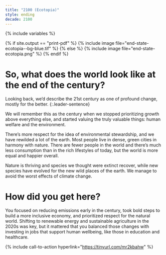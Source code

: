 ```yaml
---
title: "2100 (Ecotopia)"
style: ending
decade: 2100
---
```


{% include variables %}

{% if site.output == "print-pdf" %}
{% include image file="end-state-ecotopia--bg-blue.tif" %}
{% else %}
{% include image file="end-state-ecotopia.png" %}
{% endif %}

# So, what does the world look like at the end of the century?

Looking back, we’d describe the 21st century as one of profound change, mostly for the better.
{:.leader-sentence}

We will remember this as the century when we stopped prioritizing growth above everything else, and started valuing the truly valuable things: human welfare and the environment.

There’s more respect for the idea of environmental stewardship, and we have rewilded a lot of the earth. Most people live in dense, green cities in harmony with nature. There are fewer people in the world and there’s much less consumption than in the rich lifestyles of today, but the world is more equal and happier&nbsp;overall.

Nature is thriving and species we thought were extinct recover, while new species have evolved for the new wild places of the earth. We manage to avoid the worst effects of climate change.

# How did you get here?

You focused on reducing emissions early in the century, took bold steps to build a more inclusive economy, and prioritized respect for the natural world. Shifting to renewable energy and sustainable agriculture in the 2020s was key, but it mattered that you balanced those changes with investing in jobs that support human wellbeing, like those in education and healthcare.

{% include call-to-action
    hyperlink="https://tinyurl.com/mr2kbahw"
%}
